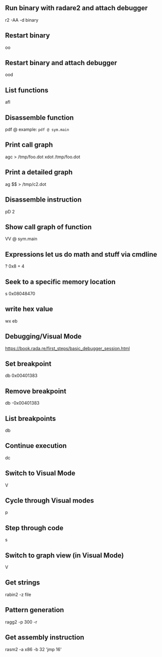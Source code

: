 ## Run binary with radare2 and attach debugger
r2 -AA -d binary

## Restart binary
oo

## Restart binary and attach debugger
ood

## List functions
afl

## Disassemble function
pdf @ <func>
example: ```pdf @ sym.main```

## Print call graph
agc > /tmp/foo.dot xdot /tmp/foo.dot

## Print a detailed graph
ag $$ > /tmp/c2.dot

## Disassemble instruction
pD 2

## Show call graph of function
VV @ sym.main

## Expressions let us do math and stuff via cmdline
? 0x8 + 4

## Seek to a specific memory location
s 0x08048470

## write hex value
wx eb

## Debugging/Visual Mode
https://book.rada.re/first_steps/basic_debugger_session.html


## Set breakpoint
db 0x00401383

## Remove breakpoint
db -0x00401383

## List breakpoints
db 

## Continue execution
dc

## Switch to Visual Mode
V

## Cycle through Visual modes
p

## Step through code
s

## Switch to graph view (in Visual Mode)
V

## Get strings
rabin2 -z file

## Pattern generation
ragg2 -p 300 -r

## Get assembly instruction
rasm2 -a x86 -b 32 'jmp 16'
